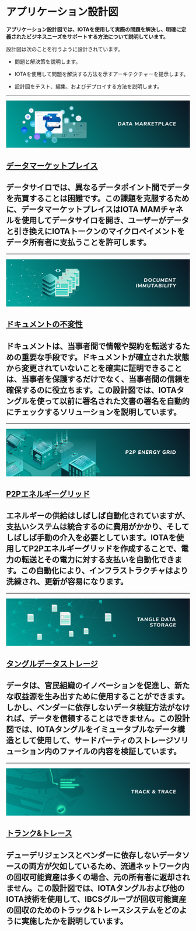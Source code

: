# アプリケーション設計図
<!-- # Application blueprints -->

**アプリケーション設計図では、IOTAを使用して実際の問題を解決し、明確に定義されたビジネスニーズをサポートする方法について説明しています。**
<!-- **Application blueprints explain how you can use IOTA to solve real-world problems and to support well-defined business needs.** -->

設計図は次のことを行うように設計されています。
<!-- Blueprints are designed to do the following: -->

* 問題と解決策を説明します。
<!-- * Describe a problem and a solution -->
* IOTAを使用して問題を解決する方法を示すアーキテクチャーを提示します。
<!-- * Present an architecture that shows you how to solve the problem with IOTA -->
* 設計図をテスト、編集、およびデプロイする方法を説明します。
<!-- * Explain how you can test, edit, and deploy the blueprint -->

-------------------------
![Data Marketplace](../images/data-marketplace-thumbnail.png)
## [データマーケットプレイス](../data-marketplace/overview.md)
データサイロでは、異なるデータポイント間でデータを売買することは困難です。この課題を克服するために、データマーケットプレイスはIOTA MAMチャネルを使用してデータサイロを開き、ユーザーがデータと引き換えにIOTAトークンのマイクロペイメントをデータ所有者に支払うことを許可します。
-------------------------

-------------------------
![Document immutability](../images/document-immutability.png)
## [ドキュメントの不変性](../doc-immutability/overview.md)
ドキュメントは、当事者間で情報や契約を転送するための重要な手段です。ドキュメントが確立された状態から変更されていないことを確実に証明できることは、当事者を保護するだけでなく、当事者間の信頼を確保するのに役立ちます。この設計図では、IOTAタングルを使って以前に署名された文書の署名を自動的にチェックするソリューションを説明しています。
-------------------------

-------------------------
![Peer-to-peer energy grid](../images/p2p-energy-grid-thumbnail.png)
## [P2Pエネルギーグリッド](../p2p-energy/overview.md)
エネルギーの供給はしばしば自動化されていますが、支払いシステムは統合するのに費用がかかり、そしてしばしば手動の介入を必要としています。IOTAを使用してP2Pエネルギーグリッドを作成することで、電力の転送とその電力に対する支払いを自動化できます。この自動化により、インフラストラクチャはより洗練され、更新が容易になります。
-------------------------

-------------------------
![Tangle data storage](../images/tangle-data-storage-thumbnail.png)
## [タングルデータストレージ](../tangle-data-storage/overview.md)
データは、官民組織のイノベーションを促進し、新たな収益源を生み出すために使用することができます。しかし、ベンダーに依存しないデータ検証方法がなければ、データを信頼することはできません。この設計図では、IOTAタングルをイミュータブルなデータ構造として使用して、サードパーティのストレージソリューション内のファイルの内容を検証しています。
-------------------------

-------------------------
![Track and trace](../images/track-and-trace-thumbnail.png)
## [トランク&トレース](../track-and-trace/overview.md)
デューデリジェンスとベンダーに依存しないデータソースの両方が欠如しているため、流通ネットワーク内の回収可能資産は多くの場合、元の所有者に返却されません。この設計図では、IOTAタングルおよび他のIOTA技術を使用して、IBCSグループが回収可能資産の回収のためのトラック&トレースシステムをどのように実施したかを説明しています。
-------------------------
